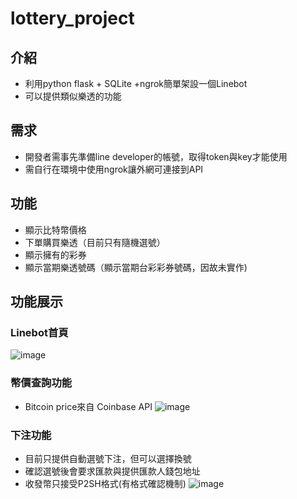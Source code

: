 # lottery_project

## 介紹
- 利用python flask + SQLite +ngrok簡單架設一個Linebot
- 可以提供類似樂透的功能

## 需求
- 開發者需事先準備line developer的帳號，取得token與key才能使用
- 需自行在環境中使用ngrok讓外網可連接到API

## 功能
- 顯示比特幣價格
- 下單購買樂透（目前只有隨機選號）
- 顯示擁有的彩券
- 顯示當期樂透號碼（顯示當期台彩彩券號碼，因故未實作)

## 功能展示

### Linebot首頁
![image](https://github.com/Alan-Cheng/lottery_project/blob/main/DEMO/linebot.png)

### 幣價查詢功能
- Bitcoin price來自 Coinbase API
![image](https://github.com/Alan-Cheng/lottery_project/blob/main/DEMO/show_price.jpg)

### 下注功能
- 目前只提供自動選號下注，但可以選擇換號
- 確認選號後會要求匯款與提供匯款人錢包地址
- 收發幣只接受P2SH格式(有格式確認機制)
![image](https://github.com/Alan-Cheng/lottery_project/blob/main/DEMO/bet.jpg)